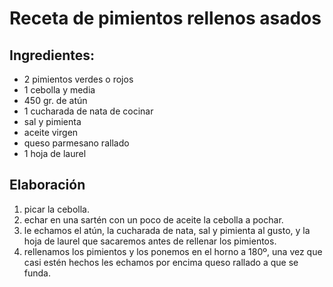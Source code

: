 # Receta de pimientos rellenos asados

## Ingredientes:
- 2 pimientos verdes o rojos
- 1 cebolla y media 
- 450 gr. de atún
- 1 cucharada de nata de cocinar
- sal y pimienta
- aceite virgen
- queso parmesano rallado
- 1 hoja de laurel

## Elaboración
1. picar la cebolla.
2. echar en una sartén con un poco de aceite la cebolla a pochar.
3. le echamos el atún, la cucharada de nata, sal y pimienta al gusto,
y la hoja de laurel que sacaremos antes de rellenar los pimientos.
4. rellenamos los pimientos y los ponemos en el horno a 180º, una vez que casi estén hechos les echamos por encima queso rallado a que se funda.